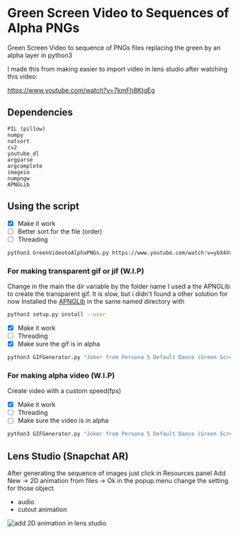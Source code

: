 # Green Screen Video to Sequences of Alpha PNGs

Green Screen Video to sequence of PNGs files replacing the green by an alpha layer in python3

I made this from making easier to import video in lens studio after watching this video:

https://www.youtube.com/watch?v=7kmFh8KtgEg

## Dependencies

    PIL (pillow)
    numpy
    natsort
    cv2
    youtube_dl
    argparse
    argcomplete
    imageio
    numpngw
    APNGLib

## Using the script

- [X] Make it work
- [ ] Better sort for the file (order)
- [ ] Threading

```bash
python3 GreenVideotoAlphaPNGs.py https://www.youtube.com/watch?v=ybX4VuArZOQ
```

### For making transparent gif or jif  (W.I.P)
Change in the main the dir variable by the folder name
I used a the APNGLib to create the transparent gif. It is slow, but i didn't found a other solution for now
Installed the [APNGLib](https://github.com/slicer4ever/APNGLib) in the same named directory with

```bash
python3 setup.py install --user 
```

- [X] Make it work
- [ ] Threading
- [X] Make sure the gif is in alpha

```bash
python3 GIFGenerator.py "Joker from Persona 5 Default Dance (Green Screen)-ybX4VuArZOQ_alpha"
```

### For making alpha video (W.I.P)
Create video with a custom speed(fps)

- [X] Make it work
- [ ] Threading
- [ ] Make sure the video is in alpha

```bash
python3 GIFGenerator.py "Joker from Persona 5 Default Dance (Green Screen)-ybX4VuArZOQ_alpha" --fps 24
```

## Lens Studio (Snapchat AR) 

After generating the sequence of images just click in Resources panel
Add New -> 2D animation from files -> Ok in the popup menu
change the setting for those object
- audio
- cutout animation

![add 2D animation in lens studio](https://raw.githubusercontent.com/antoinebou13/GreenScreenVideotoAlphaPNGs/master/images/addanim.jpg "add 2D animation")
